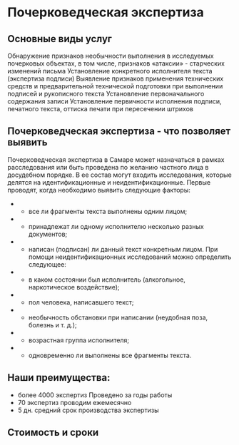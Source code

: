 # Почерковедческая экспертиза
## Основные виды услуг
Обнаружение признаков необычности выполнения в исследуемых почерковых объектах, в том числе, признаков «атаксии» - старческих изменений письма
Установление конкретного исполнителя текста (экспертиза подписи)
Выявление признаков применения технических средств и предварительной технической подготовки при выполнении подписей и рукописного текста
Установление первоначального содержания записи
Установление первичности исполнения подписи, печатного текста, оттиска печати при пересечении штрихов
## Почерковедческая экспертиза - что позволяет выявить
Почерковедческая экспертиза в Самаре может назначаться в рамках расследования или быть проведена по желанию частного лица в досудебном порядке. В ее состав могут входить исследования, которые делятся на идентификационные и неидентификационные. Первые проводят, когда необходимо выявить следующие факторы:
- - все ли фрагменты текста выполнены одним лицом;
- - принадлежат ли одному исполнителю несколько разных документов;
- - написан (подписан) ли данный текст конкретным лицом.
При помощи неидентификационных исследований можно определить следующее: 
- - в каком состоянии был исполнитель (алкогольное, наркотическое воздействие);
- - пол человека, написавшего текст;
- - необычность обстановки при написании (неудобная поза, болезнь и т. д.);
- - возрастная группа исполнителя;
- - одновременно ли выполнены все фрагменты текста.
## Наши преимущества:
- более 4000  экспертиз  Проведено за годы работы
- 70  экспертиз  проводим ежемесячно
- 5 дн.  средний срок  производства экспертизы
## Стоимость и сроки
